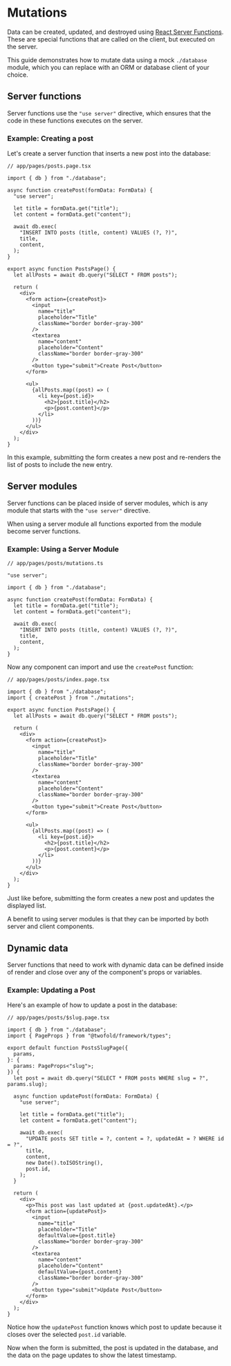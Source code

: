 # Mutations

Data can be created, updated, and destroyed using [React Server Functions](https://react.dev/reference/rsc/server-functions). These are special functions that are called on the client, but executed on the server.

This guide demonstrates how to mutate data using a mock `./database` module, which you can replace with an ORM or database client of your choice.

## Server functions

Server functions use the `"use server"` directive, which ensures that the code in these functions executes on the server.

### Example: Creating a post

Let's create a server function that inserts a new post into the database:

```tsx
// app/pages/posts.page.tsx

import { db } from "./database";

async function createPost(formData: FormData) {
  "use server";

  let title = formData.get("title");
  let content = formData.get("content");

  await db.exec(
    "INSERT INTO posts (title, content) VALUES (?, ?)",
    title,
    content,
  );
}

export async function PostsPage() {
  let allPosts = await db.query("SELECT * FROM posts");

  return (
    <div>
      <form action={createPost}>
        <input
          name="title"
          placeholder="Title"
          className="border border-gray-300"
        />
        <textarea
          name="content"
          placeholder="Content"
          className="border border-gray-300"
        />
        <button type="submit">Create Post</button>
      </form>

      <ul>
        {allPosts.map((post) => (
          <li key={post.id}>
            <h2>{post.title}</h2>
            <p>{post.content}</p>
          </li>
        ))}
      </ul>
    </div>
  );
}
```

In this example, submitting the form creates a new post and re-renders the list of posts to include the new entry.

## Server modules

Server functions can be placed inside of server modules, which is any module that starts with the `"use server"` directive.

When using a server module all functions exported from the module become server functions.

### Example: Using a Server Module

```tsx
// app/pages/posts/mutations.ts

"use server";

import { db } from "./database";

async function createPost(formData: FormData) {
  let title = formData.get("title");
  let content = formData.get("content");

  await db.exec(
    "INSERT INTO posts (title, content) VALUES (?, ?)",
    title,
    content,
  );
}
```

Now any component can import and use the `createPost` function:

```tsx
// app/pages/posts/index.page.tsx

import { db } from "./database";
import { createPost } from "./mutations";

export async function PostsPage() {
  let allPosts = await db.query("SELECT * FROM posts");

  return (
    <div>
      <form action={createPost}>
        <input
          name="title"
          placeholder="Title"
          className="border border-gray-300"
        />
        <textarea
          name="content"
          placeholder="Content"
          className="border border-gray-300"
        />
        <button type="submit">Create Post</button>
      </form>

      <ul>
        {allPosts.map((post) => (
          <li key={post.id}>
            <h2>{post.title}</h2>
            <p>{post.content}</p>
          </li>
        ))}
      </ul>
    </div>
  );
}
```

Just like before, submitting the form creates a new post and updates the displayed list.

A benefit to using server modules is that they can be imported by both server and client components.

## Dynamic data

Server functions that need to work with dynamic data can be defined inside of render and close over any of the component's props or variables.

### Example: Updating a Post

Here's an example of how to update a post in the database:

```tsx
// app/pages/posts/$slug.page.tsx

import { db } from "./database";
import { PageProps } from "@twofold/framework/types";

export default function PostsSlugPage({
  params,
}: {
  params: PageProps<"slug">;
}) {
  let post = await db.query("SELECT * FROM posts WHERE slug = ?", params.slug);

  async function updatePost(formData: FormData) {
    "use server";

    let title = formData.get("title");
    let content = formData.get("content");

    await db.exec(
      "UPDATE posts SET title = ?, content = ?, updatedAt = ? WHERE id = ?",
      title,
      content,
      new Date().toISOString(),
      post.id,
    );
  }

  return (
    <div>
      <p>This post was last updated at {post.updatedAt}.</p>
      <form action={updatePost}>
        <input
          name="title"
          placeholder="Title"
          defaultValue={post.title}
          className="border border-gray-300"
        />
        <textarea
          name="content"
          placeholder="Content"
          defaultValue={post.content}
          className="border border-gray-300"
        />
        <button type="submit">Update Post</button>
      </form>
    </div>
  );
}
```

Notice how the `updatePost` function knows which post to update because it closes over the selected `post.id` variable.

Now when the form is submitted, the post is updated in the database, and the data on the page updates to show the latest timestamp.
